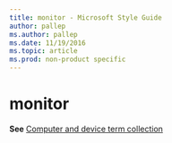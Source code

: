 ```yaml
---
title: monitor - Microsoft Style Guide
author: pallep
ms.author: pallep
ms.date: 11/19/2016
ms.topic: article
ms.prod: non-product specific
---
```


# monitor

**See** [Computer and device term collection](/style-guide/a-z-word-list-term-collections/term-collections/computer-device-terms)
